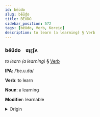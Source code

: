 ```yaml
---
id: bëüdo
slug: bëüdo
title: BËÜDO
sidebar_position: 572
tags: [bëüdo, Verb, Koreic]
description: to learn (a learning) § Verb
---
```


### bëüdo&emsp;<span kind="abugida">ʋʇɽʄʌ</span>

*to learn (a learning)* **§** [Verb](../../tags/Verb)

**IPA**: /ˈbe.u.dɑ/

**Verb**: to learn

**Noun**: a learning

**Modifier**: learnable

<details>
    <summary>Origin</summary>
    Korean 배우다 bae'uda [pe̞uda̠]<br/>
    <em>Koreic Language Family</em>
</details>